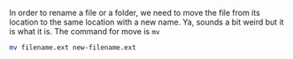 In order to rename a file or a folder, we need to move the file from its location to the same location with a new name. Ya, sounds a bit weird but it is what it is. The command for move is `mv`

```bash
mv filename.ext new-filename.ext
```